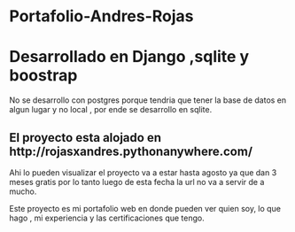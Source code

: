 # Portafolio-Andres-Rojas

<h1>Desarrollado en Django ,sqlite y boostrap </h1>

No se desarrollo con postgres porque tendria que tener la base de datos en algun lugar y no local , por ende se desarrollo en sqlite.

<h2>El proyecto esta alojado en http://rojasxandres.pythonanywhere.com/  </h2>

Ahi lo pueden visualizar el proyecto va a estar hasta agosto ya que dan 3 meses gratis por lo tanto luego de esta fecha la url no va a servir de a mucho.

Este proyecto es mi portafolio web en donde pueden ver quien soy, lo que hago , mi experiencia y las certificaciones que tengo.


